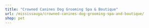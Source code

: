 ```yaml
---
title: "Crowned Canines Dog Grooming Spa & Boutique"
url: /mississauga/crowned-canines-dog-grooming-spa-and-boutique/
shop: pet
---
```

